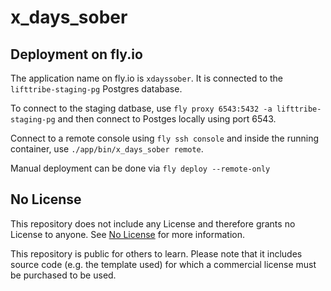 # x_days_sober

## Deployment on fly.io

The application name on fly.io is `xdayssober`. It is connected to the `lifttribe-staging-pg` Postgres database.

To connect to the staging datbase, use `fly proxy 6543:5432 -a lifttribe-staging-pg` and then connect to Postges locally using port 6543.

Connect to a remote console using `fly ssh console` and inside the running container, use `./app/bin/x_days_sober remote`.

Manual deployment can be done via `fly deploy --remote-only`

## No License

This repository does not include any License and therefore grants no License to anyone. See [No License](https://choosealicense.com/no-permission/) for more information.

This repository is public for others to learn. Please note that it includes source code (e.g. the template used) for which a commercial license must be purchased to be used. 
